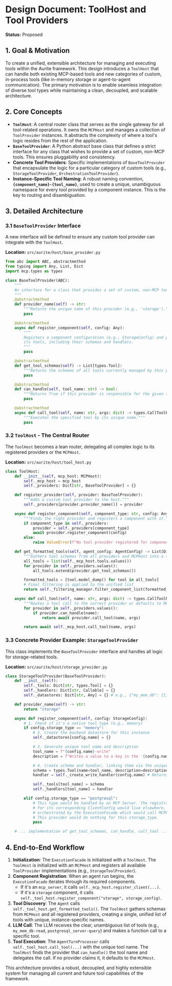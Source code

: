 # Design Document: ToolHost and Tool Providers

**Status:** Proposed

## 1. Goal & Motivation

To create a unified, extensible architecture for managing and executing tools within the Aurite framework. This design introduces a `ToolHost` that can handle both existing MCP-based tools and new categories of custom, in-process tools (like in-memory storage or agent-to-agent communication). The primary motivation is to enable seamless integration of diverse tool types while maintaining a clean, decoupled, and scalable architecture.

## 2. Core Concepts

- **`ToolHost`**: A central router class that serves as the single gateway for all tool-related operations. It owns the `MCPHost` and manages a collection of `ToolProvider` instances. It abstracts the complexity of where a tool's logic resides from the rest of the application.
- **`BaseToolProvider`**: A Python abstract base class that defines a strict interface for any class that wishes to provide a set of custom, non-MCP tools. This ensures pluggability and consistency.
- **Concrete Tool Providers**: Specific implementations of `BaseToolProvider` that encapsulate the logic for a particular category of custom tools (e.g., `StorageToolProvider`, `OrchestrationToolProvider`).
- **Instance-Specific Tool Naming**: A robust naming convention, **`{component_name}-{tool_name}`**, used to create a unique, unambiguous namespace for every tool provided by a component instance. This is the key to routing and disambiguation.

## 3. Detailed Architecture

### 3.1 `BaseToolProvider` Interface

A new interface will be defined to ensure any custom tool provider can integrate with the `ToolHost`.

**Location:** `src/aurite/host/base_provider.py`

```python
from abc import ABC, abstractmethod
from typing import Any, List, Dict
import mcp.types as types

class BaseToolProvider(ABC):
    """
    An interface for a class that provides a set of custom, non-MCP tools.
    """
    @abstractmethod
    def provider_name(self) -> str:
        """Returns the unique name of this provider (e.g., 'storage')."""
        pass

    @abstractmethod
    async def register_component(self, config: Any):
        """
        Registers a component configuration (e.g., StorageConfig) and prepares
        its tools, including their schemas and handlers.
        """
        pass

    @abstractmethod
    def get_tool_schemas(self) -> List[types.Tool]:
        """Returns the schemas of all tools currently managed by this provider."""
        pass

    @abstractmethod
    def can_handle(self, tool_name: str) -> bool:
        """Returns True if this provider is responsible for the given tool name."""
        pass

    @abstractmethod
    async def call_tool(self, name: str, args: dict) -> types.CallToolResult:
        """Executes the specified tool by its unique name."""
        pass
```

### 3.2 `ToolHost` - The Central Router

The `ToolHost` becomes a lean router, delegating all complex logic to its registered providers or the `MCPHost`.

**Location:** `src/aurite/host/tool_host.py`

```python
class ToolHost:
    def __init__(self, mcp_host: MCPHost):
        self._mcp_host = mcp_host
        self._providers: Dict[str, BaseToolProvider] = {}

    def register_provider(self, provider: BaseToolProvider):
        """Adds a custom tool provider to the host."""
        self._providers[provider.provider_name()] = provider

    async def register_component(self, component_type: str, config: Any):
        """Finds the right provider and registers a component with it."""
        if component_type in self._providers:
            provider = self._providers[component_type]
            await provider.register_component(config)
        else:
            raise ValueError(f"No tool provider registered for component type '{component_type}'")

    def get_formatted_tools(self, agent_config: AgentConfig) -> List[Dict[str, Any]]:
        """Gathers tool schemas from all providers and MCPHost into a single list."""
        all_tools = list(self._mcp_host.tools.values())
        for provider in self._providers.values():
            all_tools.extend(provider.get_tool_schemas())

        formatted_tools = [tool.model_dump() for tool in all_tools]
        # Final filtering is applied to the unified list
        return self._filtering_manager.filter_component_list(formatted_tools, agent_config)

    async def call_tool(self, name: str, args: dict) -> types.CallToolResult:
        """Routes a tool call to the correct provider or defaults to MCPHost."""
        for provider in self._providers.values():
            if provider.can_handle(name):
                return await provider.call_tool(name, args)

        return await self._mcp_host.call_tool(name, args)
```

### 3.3 Concrete Provider Example: `StorageToolProvider`

This class implements the `BaseToolProvider` interface and handles all logic for storage-related tools.

**Location:** `src/aurite/host/storage_provider.py`

```python
class StorageToolProvider(BaseToolProvider):
    def __init__(self):
        self._tools: Dict[str, types.Tool] = {}
        self._handlers: Dict[str, Callable] = {}
        self._datastores: Dict[str, Any] = {} # e.g., {"my_mem_db": {}}

    def provider_name(self) -> str:
        return "storage"

    async def register_component(self, config: StorageConfig):
        # 1. Check if it's a native tool type (e.g., memory)
        if config.storage_type == "memory":
            # 2. Create the backend datastore for this instance
            self._datastores[config.name] = {}

            # 3. Generate unique tool name and description
            tool_name = f"{config.name}-write"
            description = f"Writes a value to a key in the '{config.name}' in-memory store."

            # 4. Create schema and handler, linking them via the unique name
            schema = types.Tool(name=tool_name, description=description, ...)
            handler = self._create_write_handler(config.name) # Returns a function bound to the correct datastore

            self._tools[tool_name] = schema
            self._handlers[tool_name] = handler

        elif config.storage_type == "postgresql":
            # This type would be handled by an MCP Server. The registration logic
            # for its corresponding ClientConfig would live elsewhere, likely
            # orchestrated by the ExecutionFacade which would call MCPHost directly.
            # This provider would do nothing for this storage_type.
            pass

    # ... implementation of get_tool_schemas, can_handle, call_tool ...
```

## 4. End-to-End Workflow

1.  **Initialization**: The `ExecutionFacade` is initialized with a `ToolHost`. The `ToolHost` is initialized with an `MCPHost` and registers all available `ToolProvider` implementations (e.g., `StorageToolProvider`).
2.  **Component Registration**: When an agent run begins, the `ExecutionFacade` iterates through its required components.
    - If it's an `mcp_server`, it calls `self._mcp_host.register_client(...)`.
    - If it's a `storage` component, it calls `self._tool_host.register_component("storage", storage_config)`.
3.  **Tool Discovery**: The `Agent` calls `self._tool_host.get_formatted_tools()`. The `ToolHost` gathers schemas from `MCPHost` and all registered providers, creating a single, unified list of tools with unique, instance-specific names.
4.  **LLM Call**: The LLM receives the clear, unambiguous list of tools (e.g., `my_mem_db-read`, `postgresql_server-query`) and makes a function call to a specific tool.
5.  **Tool Execution**: The `AgentTurnProcessor` calls `self._tool_host.call_tool(...)` with the unique tool name. The `ToolHost` finds the provider that `can_handle()` the tool name and delegates the call. If no provider claims it, it defaults to the `MCPHost`.

This architecture provides a robust, decoupled, and highly extensible system for managing all current and future tool capabilities of the framework.
